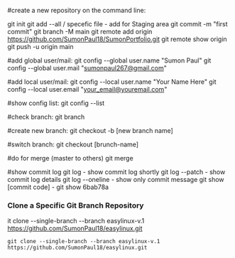 
#create a new repository on the command line:

git init
git add  --all / specefic file 	- add for Staging area
git commit -m "first commit"
git branch -M main
git remote add origin https://github.com/SumonPaul18/SumonPortfolio.git
git remote show origin
git push -u origin main

#add global user/mail:
git config --global user.name "Sumon Paul"
git config --global user.mail "sumonpaul267@gmail.com"

#add local user/mail:
git config --local user.name "Your Name Here"
git config --local user.email "your_email@youremail.com"

#show config list:
git config --list

#check branch:
git branch

#create new branch:
git checkout -b [new branch name]

#switch branch:
git checkout [brunch-name]

#do for merge (master to others)
git merge <branch-name>

#show commit log
git log			- show commit log shortly
git log --patch		- show commit log details
git log --oneline		- show only commit message
git show [commit code]	- git show 6bab78a

### Clone a Specific Git Branch Repository

it clone --single-branch --branch easylinux-v.1 https://github.com/SumonPaul18/easylinux.git

    git clone --single-branch --branch easylinux-v.1 https://github.com/SumonPaul18/easylinux.git






